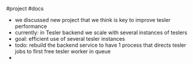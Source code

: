 #project #docs 

- we discussed new project that we think is key to improve tesler performance
- currently: in Tesler backend we scale with several instances of teslers
- goal: efficient use of several tesler instances
- todo: rebuild the backend service to have 1 process that directs tesler jobs to first free tesler worker in queue
- 
